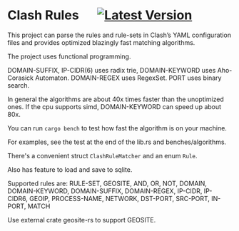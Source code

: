 # Clash Rules &emsp; [![Latest Version]][crates.io]

[Latest Version]: https://img.shields.io/crates/v/clash_rules.svg
[crates.io]: https://crates.io/crates/clash_rules

This project can parse the rules and rule-sets in Clash’s YAML configuration files and provides optimized blazingly fast  matching algorithms.

The project uses functional programming.

DOMAIN-SUFFIX, IP-CIDR(6) uses radix trie, DOMAIN-KEYWORD uses Aho-Corasick Automaton.
DOMAIN-REGEX uses RegexSet. PORT uses binary search.

In general the algorithms are about 40x times faster than the unoptimized ones. If the cpu supports simd, DOMAIN-KEYWORD can speed up about 80x.

You can run `cargo bench` to test how fast the algorithm is on your machine.


For examples, see the test at the end of the lib.rs and benches/algorithms.

There's a convenient struct `ClashRuleMatcher` and an enum `Rule`.

Also has feature to load and save to sqlite.

Supported rules are:
RULE-SET, GEOSITE, AND, OR, NOT, DOMAIN, DOMAIN-KEYWORD, DOMAIN-SUFFIX, DOMAIN-REGEX,
IP-CIDR, IP-CIDR6, GEOIP, PROCESS-NAME, NETWORK, DST-PORT, SRC-PORT, IN-PORT, MATCH

Use external crate geosite-rs to support GEOSITE.
